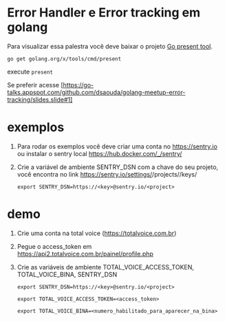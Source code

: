 # Error Handler e Error tracking em golang

Para visualizar essa palestra você deve baixar o projeto [Go present tool](https://godoc.org/golang.org/x/tools/cmd/present).

`go get golang.org/x/tools/cmd/present`

execute `present`

Se preferir acesse [https://go-talks.appspot.com/github.com/dsaouda/golang-meetup-error-tracking/slides.slide#1]

# exemplos

1. Para rodar os exemplos você deve criar uma conta no https://sentry.io ou instalar o sentry local https://hub.docker.com/_/sentry/
2. Crie a variável de ambiente SENTRY_DSN com a chave do seu projeto, você encontra no link https://sentry.io/settings/<organization>/projects/<project>/keys/
	
	`export SENTRY_DSN=https://<key>@sentry.io/<project>`

# demo

1. Crie uma conta na total voice (https://totalvoice.com.br)
2. Pegue o access_token em https://api2.totalvoice.com.br/painel/profile.php
3. Crie as variáveis de ambiente TOTAL_VOICE_ACCESS_TOKEN, TOTAL_VOICE_BINA, SENTRY_DSN
	
	`export SENTRY_DSN=https://<key>@sentry.io/<project>`
	
	`export TOTAL_VOICE_ACCESS_TOKEN=<access_token>`
	
	`export TOTAL_VOICE_BINA=<numero_habilitado_para_aparecer_na_bina>`

